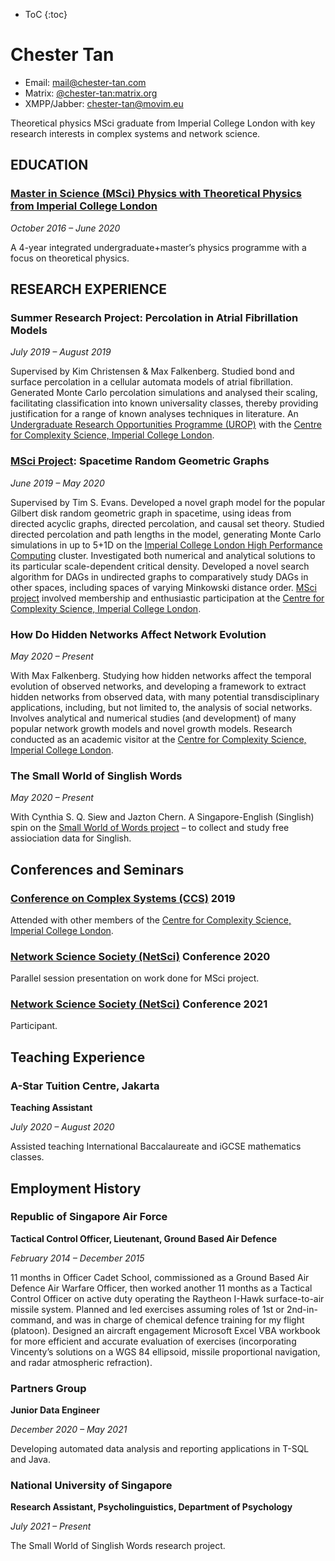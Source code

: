 * ToC
{:toc}

# Chester Tan
- Email: [mail@chester-tan.com](mailto:mail@chester-tan.com)
- Matrix: [@chester-tan:matrix.org](https://matrix.to/#/@chester-tan:matrix.org)
- XMPP/Jabber: [chester-tan@movim.eu](xmpp:chester-tan@movim.eu)

Theoretical physics MSci graduate from Imperial College London with key research interests in complex systems and network science.

## EDUCATION

### [Master in Science (MSci) Physics with Theoretical Physics from Imperial College London](https://www.imperial.ac.uk/study/ug/courses/physics-department/theoretical-physics-msci/)

*October 2016 – June 2020*

A 4-year integrated undergraduate\+master’s physics programme with a focus on theoretical physics.

## RESEARCH EXPERIENCE

### Summer Research Project: Percolation in Atrial Fibrillation Models

*July 2019 – August 2019*

Supervised by Kim Christensen & Max Falkenberg. Studied bond and surface percolation in a cellular automata models of atrial fibrillation. Generated Monte Carlo percolation simulations and analysed their scaling, facilitating classification into known universality classes, thereby providing justification for a range of known analyses techniques in literature. An [Undergraduate Research Opportunities Programme \(UROP\)](http://www.imperial.ac.uk/urop/) with the [Centre for Complexity Science, Imperial College London](https://www.imperial.ac.uk/complexity-science). 

### [MSci Project](https://www.imperial.ac.uk/physics/students/current-students/undergraduate-and-masters-degree-courses-list/msci-projects/): Spacetime Random Geometric Graphs

*June 2019 – May 2020*

Supervised by Tim S. Evans. Developed a novel graph model for the popular Gilbert disk random geometric graph in spacetime, using ideas from directed acyclic graphs, directed percolation, and causal set theory. Studied directed percolation and path lengths in the model, generating Monte Carlo simulations in up to 5\+1D on the [Imperial College London High Performance Computing](https://www.imperial.ac.uk/computational-methods/HPC/) cluster. Investigated both numerical and analytical solutions to its particular scale-dependent critical density. Developed a novel search algorithm for DAGs in undirected graphs to comparatively study DAGs in other spaces, including spaces of varying Minkowski distance order. [MSci project](https://www.imperial.ac.uk/physics/students/current-students/undergraduate-and-masters-degree-courses-list/msci-projects/) involved membership and enthusiastic participation at the [Centre for Complexity Science, Imperial College London](https://www.imperial.ac.uk/complexity-science).

### How Do Hidden Networks Affect Network Evolution

*May 2020 – Present*

With Max Falkenberg. Studying how hidden networks affect the temporal evolution of observed networks, and developing a framework to extract hidden networks from observed data, with many potential transdisciplinary applications, including, but not limited to, the analysis of social networks. Involves analytical and numerical studies \(and development\) of many popular network growth models and novel growth models. Research conducted as an academic visitor at the [Centre for Complexity Science, Imperial College London](https://www.imperial.ac.uk/complexity-science).

### The Small World of Singlish Words

*May 2020 – Present*

With Cynthia S. Q. Siew and Jazton Chern. A Singapore-English \(Singlish\) spin on the [Small World of Words project](https://smallworldofwords.org/en/project/home) – to collect and study free assiociation data for Singlish.

## Conferences and Seminars

### [Conference on Complex Systems \(CCS\)](https://cssociety.org/ccs) 2019

Attended with other members of the [Centre for Complexity Science, Imperial College London](https://www.imperial.ac.uk/complexity-science).

### [Network Science Society (NetSci)](https://netscisociety.net/home) Conference 2020

Parallel session presentation on work done for MSci project.

### [Network Science Society (NetSci)](https://netscisociety.net/home) Conference 2021

Participant.

## Teaching Experience

### A-Star Tuition Centre, Jakarta
**Teaching Assistant**

*July 2020 – August 2020*

Assisted teaching International Baccalaureate and iGCSE mathematics classes.

## Employment History

### Republic of Singapore Air Force
**Tactical Control Officer, Lieutenant, Ground Based Air Defence**

*February 2014 – December 2015*

11 months in Officer Cadet School, commissioned as a Ground Based Air Defence Air Warfare Officer, then worked another 11 months as a Tactical Control Officer on active duty operating the Raytheon I-Hawk surface-to-air missile system. Planned and led exercises assuming roles of 1st or 2nd-in-command, and was in charge of chemical defence training for my flight (platoon). Designed an aircraft engagement Microsoft Excel VBA workbook for more efficient and accurate evaluation of exercises (incorporating Vincenty’s solutions on a WGS 84 ellipsoid, missile proportional navigation, and radar atmospheric refraction). 

### Partners Group
**Junior Data Engineer**

*December 2020 – May 2021*

Developing automated data analysis and reporting applications in T-SQL and Java.

### National University of Singapore
**Research Assistant, Psycholinguistics, Department of Psychology**

*July 2021 – Present*

The Small World of Singlish Words research project.
